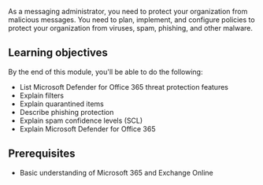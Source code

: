As a messaging administrator, you need to protect your organization from malicious messages. You need to plan, implement, and configure policies to protect your organization from viruses, spam, phishing, and other malware.

## Learning objectives

By the end of this module, you'll be able to do the following:

- List Microsoft Defender for Office 365 threat protection features
- Explain filters
- Explain quarantined items
- Describe phishing protection
- Explain spam confidence levels (SCL)
- Explain Microsoft Defender for Office 365

## Prerequisites

- Basic understanding of Microsoft 365 and Exchange Online
